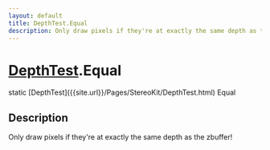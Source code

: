 ```yaml
---
layout: default
title: DepthTest.Equal
description: Only draw pixels if they're at exactly the same depth as the zbuffer!
---
```

# [DepthTest]({{site.url}}/Pages/StereoKit/DepthTest.html).Equal

<div class='signature' markdown='1'>
static [DepthTest]({{site.url}}/Pages/StereoKit/DepthTest.html) Equal
</div>

## Description
Only draw pixels if they're at exactly the same depth as
the zbuffer!

